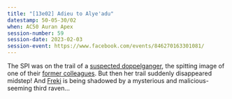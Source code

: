 ```yaml
---
title: "[13e02] Adieu to Alye'adu"
datestamp: 50-05-30/02
when: AC50 Auran Apex
session-number: 59
session-date: 2023-02-03
session-event: https://www.facebook.com/events/846270163301081/
---
```


The SPI was on the trail of a [suspected doppelganger](../dossiers/amisa), the spitting image of one of their [former colleagues](../dossiers/sima). But then her trail suddenly disappeared midstep! And [Freki](../dossiers/freki) is being shadowed by a mysterious and malicious-seeming third raven...
